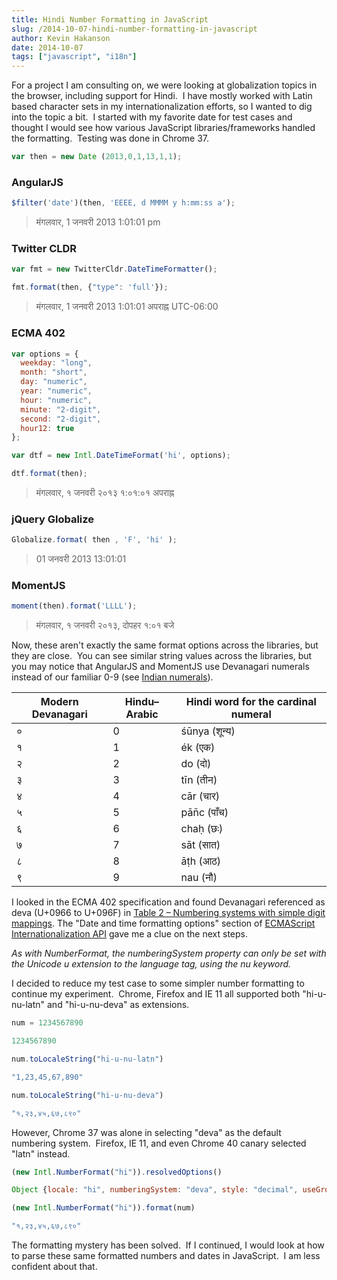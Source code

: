 ```yaml
---
title: Hindi Number Formatting in JavaScript
slug: /2014-10-07-hindi-number-formatting-in-javascript
author: Kevin Hakanson
date: 2014-10-07
tags: ["javascript", "i18n"]
---
```

For a project I am consulting on, we were looking at globalization topics in the browser, including support for Hindi.  I have mostly worked with Latin based character sets in my internationalization efforts, so I wanted to dig into the topic a bit.  I started with my favorite date for test cases and thought I would see how various JavaScript libraries/frameworks handled the formatting.  Testing was done in Chrome 37.

```javascript
var then = new Date (2013,0,1,13,1,1);
```

### AngularJS

```javascript
$filter('date')(then, 'EEEE, d MMMM y h:mm:ss a');
```

> मंगलवार, 1 जनवरी 2013 1:01:01 pm

### Twitter CLDR

```javascript
var fmt = new TwitterCldr.DateTimeFormatter();

fmt.format(then, {"type": 'full'});
```

>मंगलवार, 1 जनवरी 2013 1:01:01 अपराह्न UTC-06:00

### ECMA 402

```javascript
var options = {
  weekday: "long",
  month: "short",
  day: "numeric",
  year: "numeric",
  hour: "numeric",
  minute: "2-digit",
  second: "2-digit",
  hour12: true
};

var dtf = new Intl.DateTimeFormat('hi', options);

dtf.format(then);
```

>मंगलवार, १ जनवरी २०१३ १:०१:०१ अपराह्न

### jQuery Globalize

```javascript
Globalize.format( then , 'F', 'hi' );
```

>01 जनवरी 2013 13:01:01

### MomentJS

```javascript
moment(then).format('LLLL');
```

>मंगलवार, १ जनवरी २०१३, दोपहर १:०१ बजे

Now, these aren't exactly the same format options across the libraries, but they are close.  You can see similar string values across the libraries, but you may notice that AngularJS and MomentJS use Devanagari numerals instead of our familiar 0-9 (see [Indian numerals](http://en.wikipedia.org/wiki/Indian_numerals)).

| Modern Devanagari | Hindu–Arabic | Hindi word for the cardinal numeral |
|---|---|---|
| ० | 0 | śūnya (शून्य) |
| १ | 1 | ék (एक) |
| २ | 2 | do (दो) |
| ३ | 3 | tīn (तीन) |
| ४ | 4 | cār (चार) |
| ५ | 5 | pān̄c (पाँच) |
| ६ | 6 | chaḥ (छः) |
| ७ | 7 | sāt (सात) |
| ८ | 8 | āṭh (आठ) |
| ९ | 9 | nau (नौ) |

I looked in the ECMA 402 specification and found Devanagari referenced as deva (U+0966 to U+096F) in [Table 2 – Numbering systems with simple digit mappings](http://www.ecma-international.org/ecma-402/1.0/#table-2). The "Date and time formatting options" section of [ECMAScript Internationalization API](http://generatedcontent.org/post/59403168016/esintlapi) gave me a clue on the next steps.

_As with NumberFormat, the numberingSystem property can only be set with the Unicode u extension to the language tag, using the nu keyword._

I decided to reduce my test case to some simpler number formatting to continue my experiment.  Chrome, Firefox and IE 11 all supported both "hi-u-nu-latn" and "hi-u-nu-deva" as extensions.

```javascript
num = 1234567890

1234567890

num.toLocaleString("hi-u-nu-latn")

"1,23,45,67,890"

num.toLocaleString("hi-u-nu-deva")

"१,२३,४५,६७,८९०"
```

However, Chrome 37 was alone in selecting "deva" as the default numbering system.  Firefox, IE 11, and even Chrome 40 canary selected "latn" instead.

```javascript
(new Intl.NumberFormat("hi")).resolvedOptions()

Object {locale: "hi", numberingSystem: "deva", style: "decimal", useGrouping: true, minimumIntegerDigits: 1…}

(new Intl.NumberFormat("hi")).format(num)

"१,२३,४५,६७,८९०"
```

The formatting mystery has been solved.  If I continued, I would look at how to parse these same formatted numbers and dates in JavaScript.  I am less confident about that.